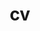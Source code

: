 ---
layout: cv-pdf
permalink: /cv/
title: cv
nav: true
nav_order: 3
cv_pdf: 
file_name: CV_FOR_PERSONAL_WEBSITE
---